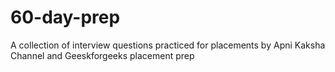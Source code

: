 # 60-day-prep
A collection of interview questions practiced for placements by Apni Kaksha Channel and Geeskforgeeks placement prep


